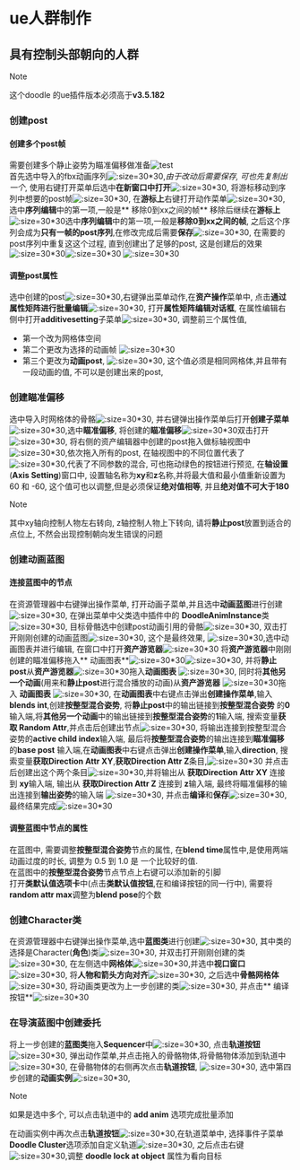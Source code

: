 # ue人群制作

## 具有控制头部朝向的人群

> [!NOTE]
> 这个doodle 的ue插件版本必须高于**v3.5.182**

### 创建post

#### 创建多个post帧

需要创建多个静止姿势为瞄准偏移做准备![test](image_/crowd_000.png ':size=30*30')  
首先选中导入的fbx动画序列![](image_/crowd_001.png ':size=30*30'),_由于改动后需要保存, 可也先复制出一个_,
使用右键打开菜单后选中**在新窗口中打开**![](image_/crowd_002.png ':size=30*30'),
将游标移动到序列中想要的post帧![](image_/crowd_004.png ':size=30*30'),
在**游标上**右键打开动作菜单![](image_/crowd_005.png ':size=30*30'),选中**序列编辑**中的第一项,一般是**
移除0到xx之间的帧**
移除后继续在**游标上**![](image_/crowd_007.png ':size=30*30')选中**序列编辑**中的第一项,一般是**移除0到xx之间的帧**,
之后这个序列会成为**只有一帧的post序列**,在修改完成后需要**保存**![](image_/crowd_008.png ':size=30*30'),
在需要的post序列中重复这这个过程, 直到创建出了足够的post,
这是创建后的效果![](image_/crowd_014.png ':size=30*30')![](image_/crowd_017.png ':size=30*30')
![](image_/crowd_019.png ':size=30*30')

#### 调整post属性

选中创建的post![](image_/crowd_027.png ':size=30*30'),右键弹出菜单动作,在**资产操作**菜单中,
点击**通过属性矩阵进行批量编辑**![](image_/crowd_030.png ':size=30*30'),
打开**属性矩阵编辑对话框**, 在属性编辑右侧中打开**additivesetting**子菜单![](image_/crowd_031.png ':size=30*30'),
调整前三个属性值,

- 第一个改为网格体空间
- 第二个更改为选择的动画帧
  ![](image_/crowd_035.png ':size=30*30')
- 第三个更改为**动画post**, ![](image_/crowd_036.png ':size=30*30'),
  这个值必须是相同网格体,并且带有一段动画的值, 不可以是创建出来的post,

### 创建瞄准偏移

选中导入时网格体的骨骼![](image_/crowd_047.png ':size=30*30'),
并右键弹出操作菜单后打开**创建子菜单**![](image_/crowd_048.png ':size=30*30'),选中**瞄准偏移**,
将创建的**瞄准偏移**![](image_/crowd_049.png ':size=30*30')双击打开![](image_/crowd_050.png ':size=30*30'),
将右侧的资产编辑器中创建的post拖入做标轴视图中![](image_/crowd_052.png ':size=30*30'),依次拖入所有的post,
在轴视图中的不同位置代表了![](image_/img_1.png ':size=30*30'),代表了不同参数的混合, 可也拖动绿色的按钮进行预览,
在**轴设置**(**Axis Setting**)窗口中, 设置轴名称为**xy**和**z**名称,并将最大值和最小值重新设置为 60 和 -60,
这个值可也以调整,但是必须保证**绝对值相等**, 并且**绝对值不可大于180**

> [!NOTE]
> 其中xy轴向控制人物左右转向, z轴控制人物上下转向, 请将**静止post**放置到适合的点位上, 不然会出现控制朝向发生错误的问题

### 创建动画蓝图

#### 连接蓝图中的节点

在资源管理器中右键弹出操作菜单, 打开动画子菜单,并且选中**动画蓝图**进行创建![](image_/crowd_066.png ':size=30*30'),
在弹出菜单中父类选中插件中的 **DoodleAnimInstance**类![](image_/crowd_067.png ':size=30*30'),
目标骨骼选中创建post动画引用的骨骼![](image_/crowd_075.png ':size=30*30'),
双击打开刚刚创建的动画蓝图![](image_/crowd_076.png ':size=30*30'), 这个是最终效果,
![](image_/img_16.png ':size=30*30'),选中动画图表并进行编辑,
在窗口中打开**资产游览器**![](image_/img.png ':size=30*30')
将**资产游览器**中刚刚创建的瞄准偏移拖入**
动画图表**![](image_/crowd_086.png ':size=30*30')![](image_/crowd_087.png ':size=30*30'),
并将**静止post**从**资产游览器**![](image_/crowd_089.png ':size=30*30')拖入**动画图表**
![](image_/crowd_090.png ':size=30*30'),
同时将**其他另一个动画**(用来和**静止post**进行混合播放的动画)从**资产游览器**
![](image_/img_6.png ':size=30*30')拖入 **动画图表**
![](image_/img_7.png ':size=30*30'),
在**动画图表**中右键点击弹出**创建操作菜单**,输入**blends int**,创建**按整型混合姿势**,
将**静止post**中的输出链接到**按整型混合姿势**
的**0**输入端,将**其他另一个动画**中的输出链接到**按整型混合姿势**的**1**输入端,
搜索变量**获取 Random Attr**,并点击后创建出节点![](image_/img_9.png ':size=30*30'),
将输出连接到按整型混合姿势的**active child index**输入端,
最后将**按整型混合姿势**的输出连接到**瞄准偏移**的**base post**
输入端,在**动画图表**中右键点击弹出**创建操作菜单**,输入**direction**,
搜索变量**获取Direction Attr XY**,**获取Direction Attr Z**条目,![](image_/crowd_101.png ':size=30*30')
并点击后创建出这个两个条目![](image_/img_12.png ':size=30*30'),并将输出从 **获取Direction Attr XY** 连接到
**xy**输入端, 输出从 **获取Direction Attr Z** 连接到 **z**输入端,
最终将瞄准偏移的输出连接到**输出姿势**的输入端 ![](image_/img_13.png ':size=30*30'),
并点击**编译**和**保存**![](image_/img_2.png ':size=30*30'),
最终结果完成![](image_/img_16.png ':size=30*30')

#### 调整蓝图中节点的属性

在蓝图中, 需要调整**按整型混合姿势**节点的属性, 在**blend time**属性中,是使用两端动画过度的时长, 调整为 0.5 到 1.0 是
一个比较好的值.  
在蓝图中的**按整型混合姿势**节点节点上右键可以添加新的引脚  
打开**类默认值选项卡**中(点击**类默认值按钮**,在和编译按钮的同一行中), 需要将**random attr max**调整为**blend pose**的个数

### 创建Character类

在资源管理器中右键弹出操作菜单,选中**蓝图类**进行创建![](image_/crowd_125.png ':size=30*30'),
其中类的选择是Character(**角色**)类![](image_/img_15.png ':size=30*30'),
并双击打开刚刚创建的类![](image_/crowd_128.png ':size=30*30'),
在左侧选中**网格体**![](image_/img_14.png ':size=30*30'),并选中**视口窗口**
![](image_/crowd_131.png ':size=30*30'),
将**人物和箭头方向对齐**![](image_/crowd_132.png ':size=30*30'),
之后选中**骨骼网格体**![](image_/img_14.png ':size=30*30'),
将动画类更改为上一步创建的类![](image_/crowd_136.png ':size=30*30'), 并点击**
编译按钮**![](image_/crowd_141.png ':size=30*30')

### 在导演蓝图中创建委托

将上一步创建的**蓝图类**拖入**Sequencer**中![](image_/crowd_148.png ':size=30*30'),
点击**轨道按钮**![](image_/crowd_149.png ':size=30*30'),
弹出动作菜单,并点击拖入的骨骼物体,将骨骼物体添加到轨道中![](image_/crowd_150.png ':size=30*30'),
在骨骼物体的右侧再次点击**轨道按钮**, ![](image_/crowd_151.png ':size=30*30'),
选中第四步创建的**动画实例**![](image_/crowd_153.png ':size=30*30'),
> [!NOTE]
> 如果是选中多个, 可以点击轨道中的 **add anim** 选项完成批量添加

在动画实例中再次点击**轨道按钮**![](image_/crowd_154.png ':size=30*30'),在轨道菜单中,
选择事件子菜单**Doodle Cluster**选项添加自定义轨道![](image_/img_4.png ':size=30*30'),
之后点击右键![](image_/img_5.png ':size=30*30'),调整 **doodle lock at object** 属性为看向目标



